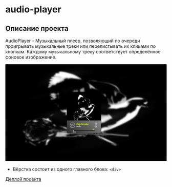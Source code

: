 # audio-player

## Описание проекта

AudioPlayer - Музыкальный плеер, позволяющий по очереди проигрывать музыкальные треки или перелистывать их кликами по кнопкам. Каждому музыкальному треку соответствует определённое фоновое изображение.

<kbd>![](images/music-player-demo.png)</kbd>

- Вёрстка состоит из одного главного блока: `<div>`
  
[Деплой проекта](https://zixail28.github.io/audio-player/)  
